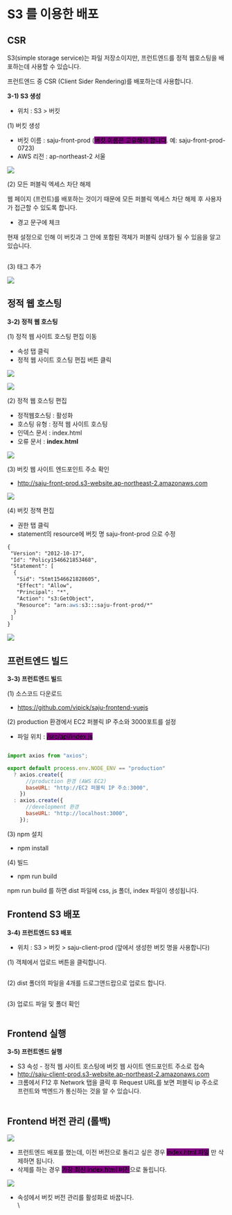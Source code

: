 # S3 를 이용한 배포

## CSR

S3(simple storage service)는 파일 저장소이지만, 프런트엔드를 정적 웹호스팅을 배포하는데 사용할 수 있습니다.

프런트엔드 중 CSR (Client Sider Rendering)를 배포하는데 사용합니다.

**3-1) S3 생성**

* 위치 : S3 > 버킷

(1) 버킷 생성

* 버킷 이름 : saju-front-prod (<mark style="background-color:purple;">버킷 이름은 고유해야 합니다</mark>. 예: saju-front-prod-0723)
* AWS 리전 : ap-northeast-2 서울

![](https://cdn.inflearn.com/public/files/courses/329624/units/128987/012b8015-ba46-4ddb-9383-505416e73e63/blob)

(2) 모든 퍼블릭 엑세스 차단 해제

웹 페이지 (프런트)를 배포하는 것이기 때문에 모든 퍼블릭 엑세스 차단 해제 후 사용자가 접근할 수 있도록 합니다.

* 경고 문구에 체크

현재 설정으로 인해 이 버킷과 그 안에 포함된 객체가 퍼블릭 상태가 될 수 있음을 알고 있습니다.

<figure><img src="https://lh5.googleusercontent.com/XpV8jrLkTkPDkX96EtdKhVhUmFXAxguYxWzdIbFovO01GOtZ4rx--sBHctTz_FBpfPvA8AlvANayVa1-VhF-LGFg_uU6eM517Y7ShB0hvO0Dm1b0GJOw3FtU_KAzif_FtZjDiBj0fkxZO8G0cGxiKx0z3ZGcoS91Y0CwNfNnsskfq9TwaWh2rXBgTA" alt=""><figcaption></figcaption></figure>

(3) 태그 추가

![](https://cdn.inflearn.com/public/files/courses/329624/units/128987/87ee9963-709b-45f8-b243-c5a175bd955d/blob)

## 정적 웹 호스팅

**3-2) 정적 웹 호스팅**

(1) 정적 웹 사이트 호스팅 편집 이동

* 속성 탭 클릭
* 정적 웹 사이트 호스팅 편집 버튼 클릭

![](https://cdn.inflearn.com/public/files/courses/329624/units/128988/23fc1ad6-9205-4dfe-80f1-74c7a33794c0/blob)

![](https://lh5.googleusercontent.com/Z7vHjcMuo85Xr3PRrPqSauESzsizEkziOfjb3LJseTUlMls9MSVan9BpFd78t\_lFbo5aOgsfya27uY1hfHubVZ4xicgtP62nrxKaGIXZ0fqGehN3ws80dRmXcfUxg2tsu6ETUOOitsUMy01jBSAlgCY5koYTON1KYNYfUtE2igRlpzEdJ9xgNqXnuw)

&#x20;

(2) 정적 웹 호스팅 편집

* 정적웹호스팅 : 활성화
* 호스팅 유형 : 정적 웹 사이트 호스팅
* 인덱스 문서 :  index.html&#x20;
* 오류 문서 : **index.html**

![](https://cdn.inflearn.com/public/files/courses/329624/units/128988/a47b9be9-b1fb-4f80-b0e7-082f6677f67d/blob)

(3) 버킷 웹 사이트 엔드포인트 주소 확인

* http://saju-front-prod.s3-website.ap-northeast-2.amazonaws.com

![](https://cdn.inflearn.com/public/files/courses/329624/units/128988/adadd366-21f6-419a-8faf-8e613844b59a/blob)

(4) 버킷 정책 편집

* 권한 탭 클릭
* statement의 resource에 버킷 명 saju-front-prod 으로 수정

```markdown
{
 "Version": "2012-10-17",
 "Id": "Policy1546621853468",
 "Statement": [
  {
   "Sid": "Stmt1546621828605",
   "Effect": "Allow",
   "Principal": "*",
   "Action": "s3:GetObject",
   "Resource": "arn:aws:s3:::saju-front-prod/*"
  }
 ]
}
```

&#x20;

![](https://cdn.inflearn.com/public/files/courses/329624/units/128988/f5688e53-5052-4dae-8126-ca32c2f4c0d2/blob)

## 프런트엔드 빌드

**3-3) 프런트엔드 빌드**

(1) 소스코드 다운로드

* https://github.com/vipick/saju-frontend-vuejs

(2) production 환경에서 EC2 퍼블릭 IP 주소와 3000포트를 설정

* 파일 위치 : <mark style="background-color:purple;">/src/api/index.js</mark>

<figure><img src="https://lh3.googleusercontent.com/CpDDvxf7Ch4YyHtydt8GSKuBeJNE7YBV6___0quX8HHUL82xvsIcmXisZSVATEhHQ65-T4qAWmKn5x9rY95XlIYTDLH7sUSYmqWSbIFsOT5kqvAli4d2pSkNmwPlXgYdY8feC5338dAXzW4jh7t-mDeroaJD62dM-I2j1U5bh2IrdnuJmPJt5c9SQw" alt=""><figcaption></figcaption></figure>

```javascript
import axios from "axios";

export default process.env.NODE_ENV == "production"
  ? axios.create({
      //production 환경 (AWS EC2)
      baseURL: "http://EC2 퍼블릭 IP 주소:3000",
    })
  : axios.create({
      //development 환경
      baseURL: "http://localhost:3000",
    });
```

(3) npm 설치

* npm install

(4) 빌드

* npm run build

npm run build 를 하면 dist 파일에 css, js 폴더, index 파일이 생성됩니다.

## Frontend S3 배포

**3-4) 프런트엔드 S3 배포**

* 위치 : S3 > 버킷 > saju-client-prod (앞에서 생성한 버킷 명을 사용합니다)

(1) 객체에서 업로드 버튼을 클릭합니다.

<figure><img src="https://lh4.googleusercontent.com/AO7bSAU2fOkEkrTGSwY93jLHtkVKRhiDyYil4w5EGaljDYZzAFb0K6IGT23vsJSLboayiZciQsNS8UvXPSImLR7ZWtf3PTFUWdk8VuHRWS65P6b77ER38A3oKqGYzdCRBP-8ZtuT7fYlXuTeTrpqQ7r58832M_VRMgyo9LjRCfwWRxxQU9qtQsEh_Q" alt=""><figcaption></figcaption></figure>

(2) dist 폴더의 파일을 4개를 드로그앤드랍으로 업로드 합니다.

<figure><img src="https://lh3.googleusercontent.com/X6G_hX5wZz4GpcfQd8Jf2JEln5SP0NRpW7hZgsnCuIA8b1a5AxkSYWc8oRv0aig5J9cyVrMMAx6zrztXcWXTr571PpFZ3uCPaEz_0IhH1K8WEbsE5mkURCh7sj74OCuR8RgiWCclsKrS8YB9FRHJBAnfJ3i3Qjl4S80dqdYTHLZ78D_VRs6_3pGMFA" alt=""><figcaption></figcaption></figure>

(3) 업로드 파일 및 폴더 확인

<figure><img src="https://lh3.googleusercontent.com/uAxF6Tq8qN4S7tQE7MEC3Od3kfE_s6NPN2DADe69oq6FQ3-szBaQLCmDJXgAXPrtHpG_4WLDauLuRzO7b1mD1wZCOzv997SHYFIDxJzb2rY61XUaWGXoPbJGZAenH6WgVMtihA4ykLnDhoQmv_T5e65O2Yl6gB_98Z9pOKceOB3VQMngURXMNTaxuw" alt=""><figcaption></figcaption></figure>

## Frontend 실행

**3-5) 프런트엔드 실행**

* S3 속성 - 정적 웹 사이트 호스팅에 버킷 웹 사이트 엔드포인트 주소로 접속
* http://saju-client-prod.s3-website.ap-northeast-2.amazonaws.com
* 크롬에서 F12 후 Network 탭을 클릭 후 Request URL를 보면 퍼블릭 ip 주소로 프런트와 백엔드가 통신하는 것을 알 수 있습니다.

<figure><img src="https://lh6.googleusercontent.com/IMX8PMpZzMC8eitTZnuSySFCSKXBdwMOl9l-U8pVjqkX3WkhHgowuGWA0JJ8Rwyz6ykboYGI-ILYbwDMLyDemzI5m_9H3KtOd0F_Sz5JMQC9o7j89PAahEGISSDLiPVLwNHC1H6K_HB3HUNBYBWLP68KYs6IYIElxXMn79NfrX388PjZDIVtKxI-KA" alt=""><figcaption></figcaption></figure>

## Frontend 버전 관리 (롤백)

![](https://cdn.inflearn.com/public/files/courses/329624/units/174876/5f184e46-c2d5-4798-a6dd-3d97ffe817d0/blob)

* 프런트엔드 배포를 했는데, 이전 버전으로 돌리고 싶은 경우 <mark style="background-color:purple;">index.html 파일</mark> 만 삭제하면 됩니다.
* 삭제를 하는 경우 <mark style="background-color:purple;">가장 최신 index.html 버전</mark>으로 돌립니다.&#x20;

![](https://cdn.inflearn.com/public/files/courses/329624/units/174876/80821802-f0b1-4e77-98d2-b96357dc94bf/blob)

* 속성에서 버킷 버전 관리를 활성화로 바꿉니다.\
  \


